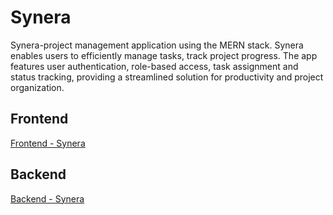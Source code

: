 # Synera

Synera-project management application using the MERN stack. Synera enables users to efficiently manage tasks, track project progress. The app features user authentication, role-based access, task assignment and status tracking, providing a streamlined solution for productivity and project organization.

## Frontend

[Frontend - Synera](https://github.com/TNEM22/synera-app-frontend/)

## Backend

[Backend - Synera](https://github.com/TNEM22/synera-app-backend/)
